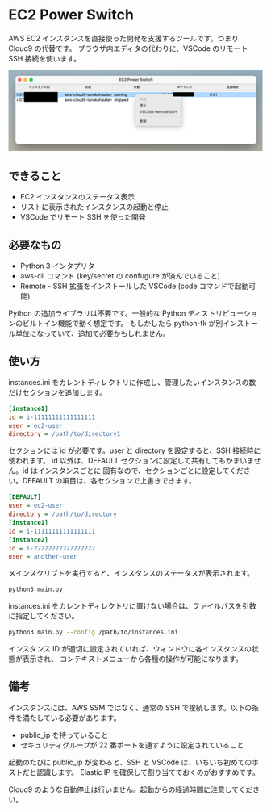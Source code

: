 # EC2 Power Switch

AWS EC2 インスタンスを直接使った開発を支援するツールです。つまり Cloud9 の代替です。
ブラウザ内エディタの代わりに、VSCode のリモート SSH 接続を使います。

![screenshot](images/ui.png)

## できること

- EC2 インスタンスのステータス表示
- リストに表示されたインスタンスの起動と停止
- VSCode でリモート SSH を使った開発

## 必要なもの

- Python 3 インタプリタ
- aws-cli コマンド (key/secret の confugure が済んでいること)
- Remote - SSH 拡張をインストールした VSCode (code コマンドで起動可能)

Python の追加ライブラリは不要です。一般的な Python ディストリビューションのビルトイン機能で動く想定です。
もしかしたら python-tk が別インストール単位になっていて、追加で必要かもしれません。

## 使い方

instances.ini をカレントディレクトリに作成し、管理したいインスタンスの数だけセクションを追加します。

```ini
[instance1]
id = i-11111111111111111
user = ec2-user
directory = /path/to/directory1
```

セクションには id が必要です。user と directory を設定すると、SSH 接続時に使われます。
id 以外は、DEFAULT セクションに設定して共有してもかまいません。id はインスタンスごとに
固有なので、セクションごとに設定してください。DEFAULT の項目は、各セクションで上書きできます。

```ini
[DEFAULT]
user = ec2-user
directory = /path/to/directory
[instance1]
id = i-11111111111111111
[instance2]
id = i-22222222222222222
user = another-user
```

メインスクリプトを実行すると、インスタンスのステータスが表示されます。

```bash
python3 main.py
```

instances.ini をカレントディレクトリに置けない場合は、ファイルパスを引数に指定してください。

```bash
python3 main.py --config /path/to/instances.ini
```

インスタンス ID が適切に設定されていれば、ウィンドウに各インスタンスの状態が表示され、
コンテキストメニューから各種の操作が可能になります。

## 備考

インスタンスには、AWS SSM ではなく、通常の SSH で接続します。以下の条件を満たしている必要があります。

- public_ip を持っていること
- セキュリティグループが 22 番ポートを通すように設定されていること

起動のたびに public_ip が変わると、SSH と VSCode は、いちいち初めてのホストだと認識します。
Elastic IP を確保して割り当てておくのがおすすめです。

Cloud9 のような自動停止は行いません。起動からの経過時間に注意してください。
